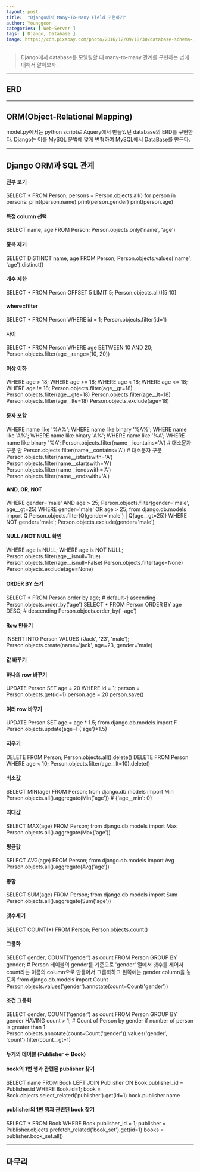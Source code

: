 ```yaml
---
layout: post
title:  "Django에서 Many-To-Many Field 구현하기"
author: Younggeon
categories: [ Web-Server ]
tags: [ Django, Database ]
image: https://cdn.pixabay.com/photo/2016/12/09/18/30/database-schema-1895779_960_720.png
---
```


> Django에서 database를 모델링할 때 many-to-many 관계를 구현하는 법에 대해서 알아보자.

---

## ERD

---

## ORM(Object-Relational Mapping)

model.py에서는 python script로 Aquery에서 만들었던 database의 ERD를 구현한다. Django는 이를 MySQL 문법에 맞게 변형하여 MySQL에서 DataBase를 만든다.

---

## Django ORM과 SQL 관계

#### 전부 보기
SELECT * FROM Person;
persons = Person.objects.all()
for person in persons:
    print(person.name)
    print(person.gender)
    print(person.age)
#### 특정 column 선택
SELECT name, age FROM Person;
Person.objects.only('name', 'age')
#### 중복 제거
SELECT DISTINCT name, age FROM Person;
Person.objects.values('name', 'age').distinct()
#### 개수 제한
SELECT * FROM Person OFFSET 5 LIMIT 5;
Person.objects.all()[5:10]
#### where=filter
SELECT * FROM Person WHERE id = 1;
Person.objects.filter(id=1)
#### 사이
SELECT * FROM Person WHERE age BETWEEN 10 AND 20;
Person.objects.filter(age__range=(10, 20))
#### 이상 이하
WHERE age > 18;
WHERE age >= 18;
WHERE age < 18;
WHERE age <= 18;
WHERE age != 18;
Person.objects.filter(age__gt=18)
Person.objects.filter(age__gte=18)
Person.objects.filter(age__lt=18)
Person.objects.filter(age__lte=18)
Person.objects.exclude(age=18)
#### 문자 포함
WHERE name like '%A%';
WHERE name like binary '%A%';
WHERE name like 'A%';
WHERE name like binary 'A%';
WHERE name like '%A';
WHERE name like binary '%A';
Person.objects.filter(name__icontains='A')  # 대소문자 구분 안
Person.objects.filter(name__contains='A')  # 대소문자 구분
Person.objects.filter(name__istartswith='A')
Person.objects.filter(name__startswith='A')
Person.objects.filter(name__iendswith='A')
Person.objects.filter(name__endswith='A')
#### AND, OR, NOT
WHERE gender='male' AND age > 25;
Person.objects.filter(gender='male', age__gt=25)
WHERE gender='male' OR age > 25;
from django.db.models import Q
Person.objects.filter(Q(gender='male') | Q(age__gt=25))
WHERE NOT gender='male';
Person.objects.exclude(gender='male')
#### NULL / NOT NULL 확인
WHERE age is NULL;
WHERE age is NOT NULL;
Person.objects.filter(age__isnull=True)
Person.objects.filter(age__isnull=False)
Person.objects.filter(age=None)
Person.objects.exclude(age=None)
#### ORDER BY 쓰기
SELECT * FROM Person order by age;  # default가 ascending
Person.objects.order_by('age')
SELECT * FROM Person ORDER BY age DESC;  # descending
Person.objects.order_by('-age')
#### Row 만들기
INSERT INTO Person VALUES ('Jack', '23', 'male');
Person.objects.create(name='jack', age=23, gender='male)
#### 값 바꾸기
#### 하나의 row 바꾸기
UPDATE Person SET age = 20 WHERE id = 1;
person = Person.objects.get(id=1)
person.age = 20
person.save()
#### 여러 row 바꾸기
UPDATE Person SET age = age * 1.5;
from django.db.models import F
Person.objects.update(age=F('age')*1.5)
#### 지우기
DELETE FROM Person;
Person.objects.all().delete()
DELETE FROM Person WHERE age < 10;
Person.objects.filter(age__lt=10).delete()
#### 최소값
SELECT MIN(age) FROM Person;
from django.db.models import Min
Person.objects.all().aggregate(Min('age'))  # {'age__min': 0}
#### 최대값
SELECT MAX(age) FROM Person;
from django.db.models import Max
Person.objects.all().aggregate(Max('age'))
#### 평균값
SELECT AVG(age) FROM Person;
from django.db.models import Avg
Person.objects.all().aggregate(Avg('age'))
#### 총합
SELECT SUM(age) FROM Person;
from django.db.models import Sum
Person.objects.all().aggregate(Sum('age'))
#### 갯수세기
SELECT COUNT(*) FROM Person;
Person.objects.count()
#### 그룹화
SELECT gender, COUNT('gender') as count FROM Person GROUP BY gender;  # Person 테이블의 gender를 기준으로 'gender' 열에서 갯수를 세어서 count라는 이름의 column으로 만들어서 그룹화하고 왼쪽에는 gender column을 놓도록
from django.db.models import Count
Person.objects.values('gender').annotate(count=Count('gender'))
#### 조건 그룹화
SELECT gender, COUNT('gender') as count FROM Person GROUP BY gender HAVING count > 1;  # Count of Person by gender if number of person is greater than 1
Person.objects.annotate(count=Count('gender')).values('gender', 'count').filter(count__gt=1)
#### 두개의 테이블 (Publisher <- Book)
#### book의 1번 행과 관련된 publisher 찾기
SELECT name FROM Book LEFT JOIN Publisher ON Book.publisher_id = Publisher.id WHERE Book.id=1;
book = Book.objects.select_related('publisher').get(id=1)
book.publisher.name
#### publisher의 1번 행과 관련된 book 찾기
SELECT * FROM Book WHERE Book.publisher_id = 1;
publisher = Publisher.objects.prefetch_related('book_set').get(id=1)
books = publisher.book_set.all()

---

## 마무리
